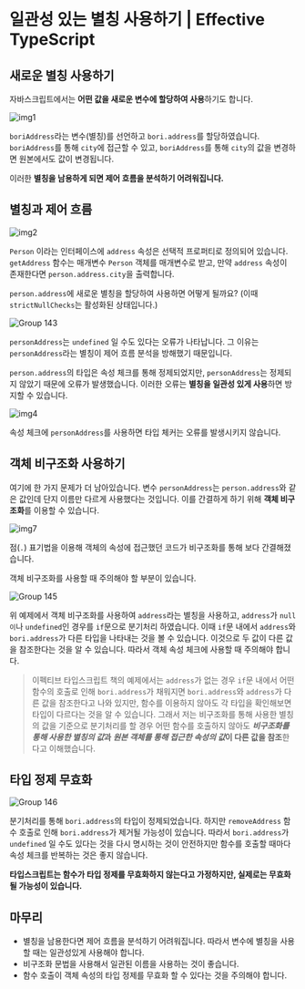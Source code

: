 # 일관성 있는 별칭 사용하기 | Effective TypeScript

## 새로운 별칭 사용하기

자바스크립트에서는 **어떤 값을 새로운 변수에 할당하여 사용**하기도 합니다.

![img1](https://github.com/Bori-github/Effective_TypeScript/assets/85009583/3127ebdb-f327-4ad2-ad09-912a6c3515de)

`boriAddress`라는 변수(별칭)를 선언하고 `bori.address`를 할당하였습니다.
`boriAddress`를 통해 `city`에 접근할 수 있고, `boriAddress`를 통해 `city`의 값을 변경하면 원본에서도 값이 변경됩니다.

이러한 **별칭을 남용하게 되면 제어 흐름을 분석하기 어려워집니다.**

## 별칭과 제어 흐름

![img2](https://github.com/Bori-github/Effective_TypeScript/assets/85009583/7f09b9f7-9425-4182-8169-b7b944e9807c)

`Person` 이라는 인터페이스에 `address` 속성은 선택적 프로퍼티로 정의되어 있습니다.
`getAddress` 함수는 매개변수 `Person` 객체를 매개변수로 받고, 만약 `address` 속성이 존재한다면 `person.address.city`을 출력합니다.

`person.address`에 새로운 별칭을 할당하여 사용하면 어떻게 될까요?
(이때 `strictNullChecks`는 활성화된 상태입니다.)

![Group 143](https://github.com/Bori-github/Effective_TypeScript/assets/85009583/1a1c67fc-899b-471b-bfc2-68015f1b7228)

`personAddress`는 `undefined` 일 수도 있다는 오류가 나타납니다.
그 이유는 `personAddress`라는 별칭이 제어 흐름 분석을 방해했기 때문입니다.

`person.address`의 타입은 속성 체크를 통해 정제되었지만, `personAddress`는 정제되지 않았기 때문에 오류가 발생했습니다.
이러한 오류는 **별칭을 일관성 있게 사용**하면 방지할 수 있습니다.

![img4](https://github.com/Bori-github/Effective_TypeScript/assets/85009583/f7f2c5ee-8d95-43ca-82ef-3189a280a464)

속성 체크에 `personAddress`를 사용하면 타입 체커는 오류를 발생시키지 않습니다.

## 객체 비구조화 사용하기

여기에 한 가지 문제가 더 남아있습니다.
변수 `personAddress`는 `person.address`와 같은 값인데 단지 이름만 다르게 사용했다는 것입니다.
이를 간결하게 하기 위해 **객체 비구조화**를 이용할 수 있습니다.

![img7](https://github.com/Bori-github/Effective_TypeScript/assets/85009583/ce6f6ac7-9439-4b91-9498-92ebb9ccbe06)

점(`.`) 표기법을 이용해 객체의 속성에 접근했던 코드가 비구조화를 통해 보다 간결해졌습니다.

객체 비구조화를 사용할 때 주의해야 할 부분이 있습니다.

![Group 145](https://github.com/Bori-github/Effective_TypeScript/assets/85009583/0fe0c400-8e53-4043-b3fb-ba7fd29cfc79)

위 예제에서 객체 비구조화를 사용하여 `address`라는 별칭을 사용하고, `address`가 `null이`나 `undefined`인 경우를 `if`문으로 분기처리 하였습니다. 이때 `if`문 내에서 `address`와 `bori.address`가 다른 타입을 나타내는 것을 볼 수 있습니다. 이것으로 두 값이 다른 값을 참조한다는 것을 알 수 있습니다.
따라서 객체 속성 체크에 사용할 때 주의해야 합니다.

> 이펙티브 타입스크립트 책의 예제에서는 `address`가 없는 경우 `if`문 내에서 어떤 함수의 호출로 인해 `bori.address`가 채워지면 `bori.address`와 `address`가 다른 값을 참조한다고 나와 있지만, 함수를 이용하지 않아도 각 타입을 확인해보면 타입이 다르다는 것을 알 수 있습니다.
> 그래서 저는 비구조화를 통해 사용한 별칭의 값을 기준으로 분기처리를 할 경우 어떤 함수를 호출하지 않아도 ***비구조화를 통해 사용한 별칭의 값*과 *원본 객체를 통해 접근한 속성의 값*이 다른 값을 참조**한다고 이해했습니다.

## 타입 정제 무효화

![Group 146](https://github.com/Bori-github/Effective_TypeScript/assets/85009583/78bff155-7b1c-413c-86ca-cb4c6357bfc0)

분기처리를 통해 `bori.address`의 타입이 정제되었습니다. 하지만 `removeAddress` 함수 호출로 인해 `bori.address`가 제거될 가능성이 있습니다.
따라서 `bori.address`가 `undefined` 일 수도 있다는 것을 다시 명시하는 것이 안전하지만 함수를 호출할 때마다 속성 체크를 반복하는 것은 좋지 않습니다.

**타입스크립트는 함수가 타입 정제를 무효화하지 않는다고 가정하지만, 실제로는 무효화될 가능성이 있습니다.**

## 마무리
- 별칭을 남용한다면 제어 흐름을 분석하기 어려워집니다. 따라서 변수에 별칭을 사용할 때는 일관성있게 사용해야 합니다.
- 비구조화 문법을 사용해서 일관된 이름을 사용하는 것이 좋습니다.
- 함수 호출이 객체 속성의 타입 정제를 무효화 할 수 있다는 것을 주의해야 합니다.

